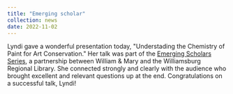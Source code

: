 ```yaml
---
title: "Emerging scholar"
collection: news
date: 2022-11-02
---
```


Lyndi gave a wonderful presentation today, "Understading the Chemistry of Paint for Art Conservation." Her talk was part of the [Emerging Scholars Series](https://www.wm.edu/as/graduate/graduate-center/public-scholarship-initiative/ess-series/index.php), a partnership between William & Mary and the Williamsburg Regional Library. She connected strongly and clearly with the audience who brought excellent and relevant questions up at the end. Congratulations on a successful talk, Lyndi!